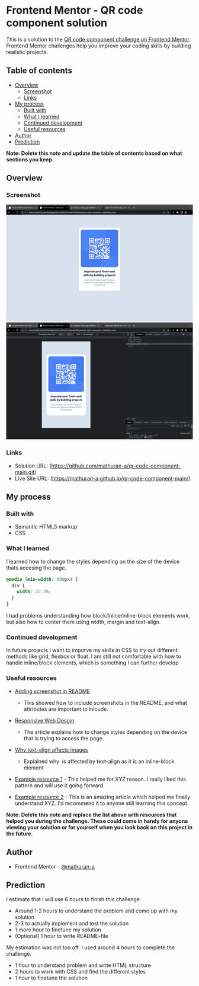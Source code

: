 # Frontend Mentor - QR code component solution

This is a solution to the [QR code component challenge on Frontend Mentor](https://www.frontendmentor.io/challenges/qr-code-component-iux_sIO_H). Frontend Mentor challenges help you improve your coding skills by building realistic projects. 

## Table of contents

- [Overview](#overview)
  - [Screenshot](#screenshot)
  - [Links](#links)
- [My process](#my-process)
  - [Built with](#built-with)
  - [What I learned](#what-i-learned)
  - [Continued development](#continued-development)
  - [Useful resources](#useful-resources)
- [Author](#author)
- [Prediction](#prediction)

**Note: Delete this note and update the table of contents based on what sections you keep.**

## Overview

### Screenshot

![desktop-img](images/QR-code%20desktop%202022-07-14%20kl.%2010.40.05.png?raw=true)
![mobile-img](images/QR-code%20mobile%202022-07-14%20kl.%2010.40.43.png?raw=true)

### Links

- Solution URL: (https://github.com/mathuran-a/qr-code-component-main.git)
- Live Site URL: (https://mathuran-a.github.io/qr-code-component-main/)


## My process

### Built with

- Semantic HTML5 markup
- CSS

### What I learned

I learned how to change the styles depending on the size of the device thats accesing the page.

```css
@media (min-width: 600px) {
  div {
    width: 22.5%;
  }
}
```

I had problems understanding how block/inline/inline-block elements work, but also how to center them using width, margin and text-align.


### Continued development

In future projects I want to imporve my skills in CSS to try out different methods like grid, flexbox or float. I am still not comfortable with how to handle inline/block elements, which is something I can further develop


### Useful resources

- [Adding screenshot in README](https://stackoverflow.com/questions/10189356/how-to-add-screenshot-to-readmes-in-github-repository)
  - This showed how to include screenshots in the README, and what attributes are important to inlcude.
- [Responsive Web Desgin](https://www.freecodecamp.org/news/responsive-web-design-how-to-make-a-website-look-good-on-phones-and-tablets/)
  - The article explains how to change styles depending on the device that is trying to access the page.
- [Why text-align affects images](https://stackoverflow.com/questions/13097902/why-does-text-align-not-only-center-text-but-images-too)
  - Explained why <img> is affected by text-align as it is an inline-block element

- [Example resource 1](https://www.example.com) - This helped me for XYZ reason. I really liked this pattern and will use it going forward.
- [Example resource 2](https://www.example.com) - This is an amazing article which helped me finally understand XYZ. I'd recommend it to anyone still learning this concept.

**Note: Delete this note and replace the list above with resources that helped you during the challenge. These could come in handy for anyone viewing your solution or for yourself when you look back on this project in the future.**


## Author

- Frontend Mentor - [@mathuran-a](https://www.frontendmentor.io/profile/mathuran-a)


## Prediction

I estimate that I will use 6 hours to finish this challenge
- Around 1-2 hours to understand the problem and come up with my solution
- 2-3 to actually implement and test the solution
- 1 more hour to finetune my solution
- (Optional) 1 hour to write README-file

My estimation was not too off. I used around 4 hours to complete the challenge. 
- 1 hour to understand problem and write HTML structure
- 2 hours to work with CSS and find the different styles
- 1 hour to finetune the solution